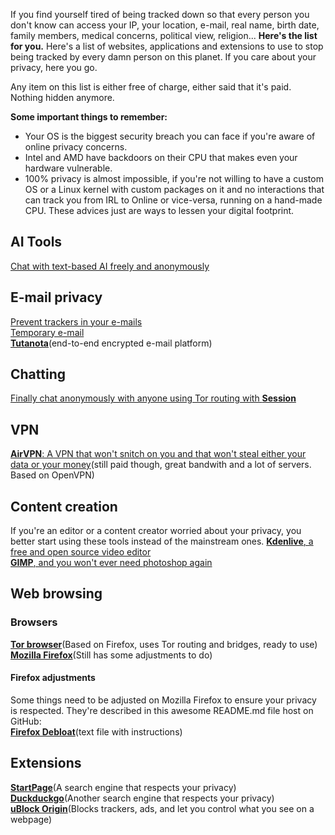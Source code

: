 If you find yourself tired of being tracked down so that every person you don't know can access your IP, your location, e-mail, real name, birth date, family members, medical concerns, political view, religion... **Here's the list for you.** 
Here's a list of websites, applications and extensions to use to stop being tracked by every damn person on this planet.
If you care about your privacy, here you go.

Any item on this list is either free of charge, either said that it's paid. Nothing hidden anymore.

**Some important things to remember:**
- Your OS is the biggest security breach you can face if you're aware of online privacy concerns.
- Intel and AMD have backdoors on their CPU that makes even your hardware vulnerable.
- 100% privacy is almost impossible, if you're not willing to have a custom OS or a Linux kernel with custom packages on it and no interactions that can track you from IRL to Online or vice-versa, running on a hand-made CPU. These advices just are ways to lessen your digital footprint.
## AI Tools
[Chat with text-based AI freely and anonymously](https://duckduckgo.com/?q=DuckDuckGo+AI+Chat&ia=chat)<br>

## E-mail privacy
[Prevent trackers in your e-mails](https://duckduckgo.com/email/)<br>
[Temporary e-mail](https://temp-mail.org/)<br>
[**Tutanota**](https://app.tuta.com/mail/)(end-to-end encrypted e-mail platform)<br>

## Chatting
[Finally chat anonymously with anyone using Tor routing with **Session**](https://getsession.org/)

## VPN
[**AirVPN**: A VPN that won't snitch on you and that won't steal either your data or your money](https://airvpn.org/)(still paid though, great bandwith and a lot of servers. Based on OpenVPN)

## Content creation
If you're an editor or a content creator worried about your privacy, you better start using these tools instead of the mainstream ones.
[**Kdenlive**, a free and open source video editor](https://kdenlive.org/fr/)<br>
[**GIMP**, and you won't ever need photoshop again](https://www.gimp.org/)<br>

## Web browsing
### Browsers
[**Tor browser**](https://www.torproject.org/)(Based on Firefox, uses Tor routing and bridges, ready to use)<br>
[**Mozilla Firefox**](https://www.mozilla.org/fr/firefox/new/)(Still has some adjustments to do)<br>
#### Firefox adjustments
Some things need to be adjusted on Mozilla Firefox to ensure your privacy is respected.
They're described in this awesome README.md file host on GitHub:<br>
[**Firefox Debloat**](https://github.com/amq/firefox-debloat)(text file with instructions)
## Extensions
[**StartPage**](https://www.startpage.com/)(A search engine that respects your privacy)<br>
[**Duckduckgo**](https://duckduckgo.com/)(Another search engine that respects your privacy)<br>
[**uBlock Origin**](https://ublockorigin.com/)(Blocks trackers, ads, and let you control what you see on a webpage)<br>
